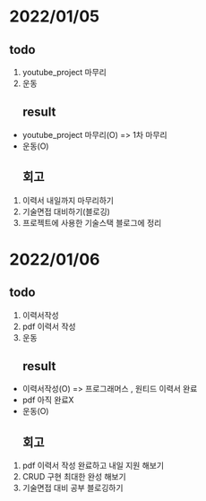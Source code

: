# 2022/01/05
## todo
1. youtube_project 마무리
2. 운동
    ## result
* youtube_project 마무리(O) => 1차 마무리
* 운동(O)
    ## 회고
1. 이력서 내일까지 마무리하기
2. 기술면접 대비하기(블로깅)
3. 프로젝트에 사용한 기술스택 블로그에 정리

# 2022/01/06
## todo
1. 이력서작성
2. pdf 이력서 작성
2. 운동
    ## result
* 이력서작성(O) => 프로그래머스 , 원티드 이력서 완료
* pdf 아직 완료X
* 운동(O)
    ## 회고
1. pdf 이력서 작성 완료하고 내일 지원 해보기
2. CRUD 구현 최대한 완성 해보기
3. 기술면접 대비 공부 블로깅하기

